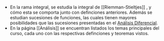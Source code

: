 - En la rama integral, se estudia la integral de [[Riemman-Stieltjes]] , y cómo esta se comporta junto con definciones anteriores. Además se estudian sucesiones de funciones, las cuales tienen mayores posibilidades que las sucesiones presentadas en el [Análisis Diferencial]([[Diferencial]]).
- En la página [[Análisis]] se encuentran listados los temas principales del curso, cada uno con las respectivas definciones y teoremas vistos.